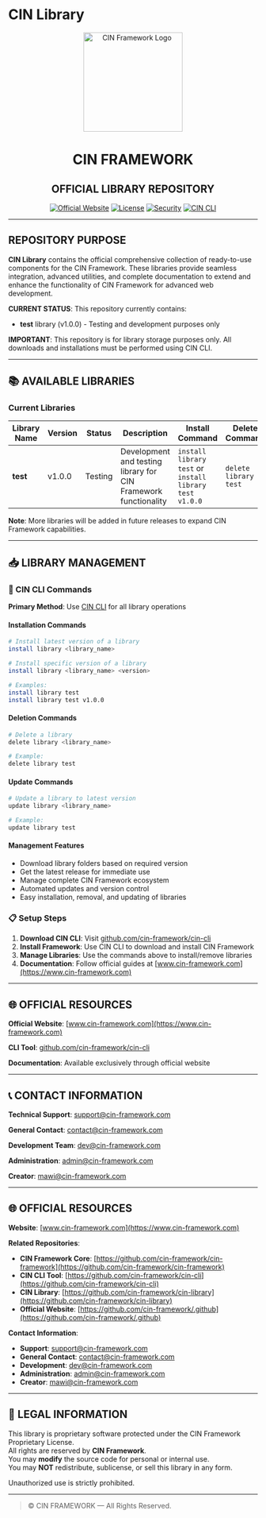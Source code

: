 # **CIN Library**

<div align="center">
  <img src="https://cin-framework.github.io/.github/assets/img/CIN.svg" alt="CIN Framework Logo" width="200" height="200">
</div>

<h1 align="center">CIN FRAMEWORK</h1>
<h2 align="center">OFFICIAL LIBRARY REPOSITORY</h2>

<div align="center">

[![Official Website](https://img.shields.io/badge/Official_Website-www.cin--framework.com-dc2626?style=for-the-badge)](https://www.cin-framework.com)
[![License](https://img.shields.io/badge/License-Proprietary-red?style=for-the-badge)](LICENSE)
[![Security](https://img.shields.io/badge/Security-View_Policy-orange?style=for-the-badge)](SECURITY.md)
[![CIN CLI](https://img.shields.io/badge/CIN_CLI-Download-blue?style=for-the-badge)](https://github.com/cin-framework/cin-cli)

</div>

---

## REPOSITORY PURPOSE

**CIN Library** contains the official comprehensive collection of ready-to-use components for the CIN Framework. These libraries provide seamless integration, advanced utilities, and complete documentation to extend and enhance the functionality of CIN Framework for advanced web development.

**CURRENT STATUS**: This repository currently contains:
- **test** library (v1.0.0) - Testing and development purposes only

**IMPORTANT**: This repository is for library storage purposes only. All downloads and installations must be performed using CIN CLI.

---

## 📚 AVAILABLE LIBRARIES

### Current Libraries

| Library Name | Version | Status | Description | Install Command | Delete Command | Update Command |
|--------------|---------|--------|-------------|-----------------|----------------|----------------|
| **test** | v1.0.0 | Testing | Development and testing library for CIN Framework functionality | `install library test` or `install library test v1.0.0` | `delete library test` | `update library test` |

**Note**: More libraries will be added in future releases to expand CIN Framework capabilities.

---

## 📥 LIBRARY MANAGEMENT

### 🔧 CIN CLI Commands

**Primary Method**: Use [CIN CLI](https://github.com/cin-framework/cin-cli) for all library operations

#### Installation Commands
```bash
# Install latest version of a library
install library <library_name>

# Install specific version of a library
install library <library_name> <version>

# Examples:
install library test
install library test v1.0.0
```

#### Deletion Commands
```bash
# Delete a library
delete library <library_name>

# Example:
delete library test
```

#### Update Commands
```bash
# Update a library to latest version
update library <library_name>

# Example:
update library test
```

#### Management Features
- Download library folders based on required version
- Get the latest release for immediate use
- Manage complete CIN Framework ecosystem
- Automated updates and version control
- Easy installation, removal, and updating of libraries

### 📋 Setup Steps

1. **Download CIN CLI**: Visit [github.com/cin-framework/cin-cli](https://github.com/cin-framework/cin-cli)
2. **Install Framework**: Use CIN CLI to download and install CIN Framework
3. **Manage Libraries**: Use the commands above to install/remove libraries
4. **Documentation**: Follow official guides at [www.cin-framework.com](https://www.cin-framework.com)

---

## 🌐 OFFICIAL RESOURCES

**Official Website**: [www.cin-framework.com](https://www.cin-framework.com)

**CLI Tool**: [github.com/cin-framework/cin-cli](https://github.com/cin-framework/cin-cli)

**Documentation**: Available exclusively through official website

---

## 📞 CONTACT INFORMATION

**Technical Support**: support@cin-framework.com

**General Contact**: contact@cin-framework.com

**Development Team**: dev@cin-framework.com

**Administration**: admin@cin-framework.com

**Creator**: mawi@cin-framework.com

---

## 🌐 OFFICIAL RESOURCES

**Website**: [www.cin-framework.com](https://www.cin-framework.com)

**Related Repositories**:
- **CIN Framework Core**: [https://github.com/cin-framework/cin-framework](https://github.com/cin-framework/cin-framework)
- **CIN CLI Tool**: [https://github.com/cin-framework/cin-cli](https://github.com/cin-framework/cin-cli)
- **CIN Library**: [https://github.com/cin-framework/cin-library](https://github.com/cin-framework/cin-library)
- **Official Website**: [https://github.com/cin-framework/.github](https://github.com/cin-framework/.github)

**Contact Information**:
- **Support**: support@cin-framework.com
- **General Contact**: contact@cin-framework.com
- **Development**: dev@cin-framework.com
- **Administration**: admin@cin-framework.com
- **Creator**: mawi@cin-framework.com

---

## 📜 LEGAL INFORMATION

This library is proprietary software protected under the CIN Framework Proprietary License.  
All rights are reserved by **CIN Framework**.  
You may **modify** the source code for personal or internal use.  
You may **NOT** redistribute, sublicense, or sell this library in any form.

Unauthorized use is strictly prohibited.

---

> © CIN FRAMEWORK — All Rights Reserved.